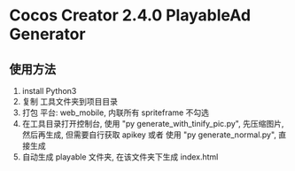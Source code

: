 Cocos Creator 2.4.0 PlayableAd Generator
===========================

## 使用方法

1. install Python3
2. 复制 工具文件夹到项目目录
3. 打包 平台: web_mobile, 内联所有 spriteframe 不勾选
4. 在工具目录打开控制台, 使用 "py generate_with_tinify_pic.py", 先压缩图片, 然后再生成, 但需要自行获取 apikey
   或者 使用 "py generate_normal.py", 直接生成
5. 自动生成 playable 文件夹, 在该文件夹下生成 index.html 